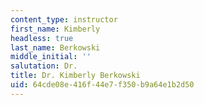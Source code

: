 ```yaml
---
content_type: instructor
first_name: Kimberly
headless: true
last_name: Berkowski
middle_initial: ''
salutation: Dr.
title: Dr. Kimberly Berkowski
uid: 64cde08e-416f-44e7-f350-b9a64e1b2d50
---
```

